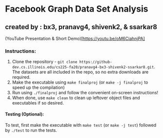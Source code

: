 # Facebook Graph Data Set Analysis
## created by : bx3, pranavg4, shivenk2, & ssarkar8

(YouTube Presentation & Short Demo)[https://youtu.be/oM6CiahnjPA]

### Instructions:

1. Clone the repository - `git clone https://github-dev.cs.illinois.edu/cs225-fa20/pranavg4-bx3-shivenk2-ssarkar8.git`. The datasets are all included in the repo, so no extra downloads are required.
2. Make the executable using `make finalproj` (or `make -j finalproj` to speed up the compilation)
3. Run using `./finalproj` and follow the convenient on-screen instructions!
4. When done, use `make clean` to clean up leftover object files and executables if so desired.

#### Testing (Optional):
To test, first make the executable with `make test` (or `make -j test`) followed by `./test` to run the tests.
